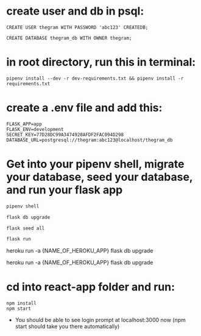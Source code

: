 # create user and db in psql:
    CREATE USER thegram WITH PASSWORD 'abc123' CREATEDB;

    CREATE DATABASE thegram_db WITH OWNER thegram;


# in root directory, run this in terminal:
    pipenv install --dev -r dev-requirements.txt && pipenv install -r requirements.txt


# create a .env file and add this:
    FLASK_APP=app
    FLASK_ENV=development
    SECRET_KEY=77D28DC99A3474920AFDF2FAC094D298
    DATABASE_URL=postgresql://thegram:abc123@localhost/thegram_db


# Get into your pipenv shell, migrate your database, seed your database, and run your flask app

   ```bash
   pipenv shell
   ```

   ```bash
   flask db upgrade
   ```

   ```bash
   flask seed all
   ```

   ```bash
   flask run
   ```
   
   heroku run -a {NAME_OF_HEROKU_APP} flask db upgrade

   heroku run -a {NAME_OF_HEROKU_APP} flask db upgrade



# cd into react-app folder and run:
    npm install
    npm start


- You should be able to see login prompt at localhost:3000 now (npm start should take you there automatically)
